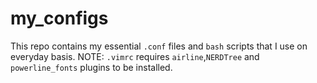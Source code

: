 # my_configs
This repo contains my essential `.conf` files and `bash` scripts that I use on everyday basis.
NOTE: `.vimrc` requires `airline`,`NERDTree` and `powerline_fonts` plugins to be installed.   
